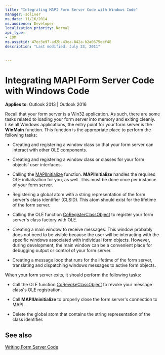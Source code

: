 ```yaml
---
title: "Integrating MAPI Form Server Code with Windows Code"
manager: soliver
ms.date: 11/16/2014
ms.audience: Developer
localization_priority: Normal
api_type:
- COM
ms.assetid: 47ec3e97-ad2b-43ea-842a-b2a0675eef48
description: "Last modified: July 23, 2011"
 
 
---
```


# Integrating MAPI Form Server Code with Windows Code

  
  
**Applies to**: Outlook 2013 | Outlook 2016 
  
Recall that your form server is a Win32 application. As such, there are some tasks related to loading your form server into memory and exiting cleanly. Like all Windows applications, the entry point for your form server is the **WinMain** function. This function is the appropriate place to perform the following tasks: 
  
- Creating and registering a window class so that your form server can interact with other OLE components.
    
- Creating and registering a window class or classes for your form objects' user interfaces.
    
- Calling the [MAPIInitialize](mapiinitialize.md) function. **MAPIInitialize** handles the required OLE initialization for you, as well. This must be done once per instance of your form server. 
    
- Registering a global atom with a string representation of the form server's class identifier (CLSID). This atom should exist for the lifetime of the form server.
    
- Calling the OLE function [CoRegisterClassObject](http://msdn.microsoft.com/en-us/library/ms693407.aspx) to register your form server's class factory with OLE. 
    
- Creating a main window to receive messages. This window probably does not need to be visible because the user will be interacting with the specific windows associated with individual form objects. However, during development, the main window can be a convenient place for debugging output or control of your form server.
    
- Creating a message loop that runs for the lifetime of the form server, translating and dispatching windows messages to active form objects.
    
When your form server exits, it should perform the following tasks:
  
- Call the OLE function [CoRevokeClassObject](http://msdn.microsoft.com/en-us/library/ms688650%28VS.85%29.aspx) to revoke your message class's OLE registration. 
    
- Call **MAPIUninitialize** to properly close the form server's connection to MAPI. 
    
- Delete the global atom that contains the string representation of the class identifier.
    
## See also



[Writing Form Server Code](writing-form-server-code.md)

